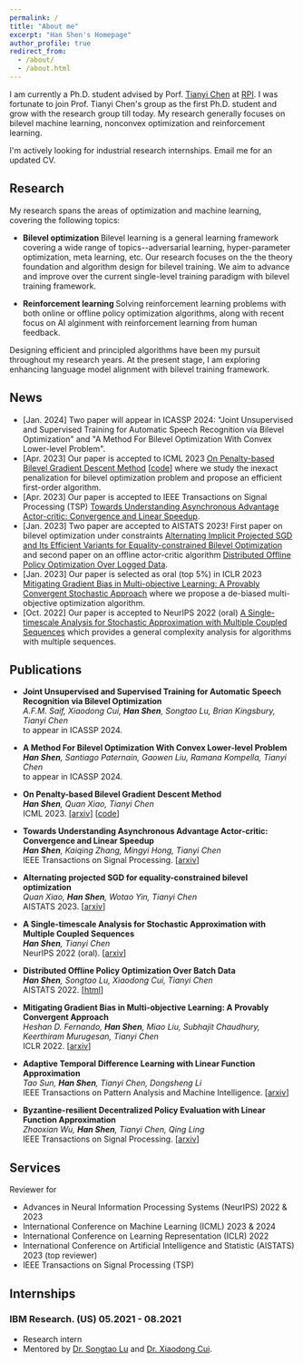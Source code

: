 ```yaml
---
permalink: /
title: "About me"
excerpt: "Han Shen's Homepage"
author_profile: true
redirect_from: 
  - /about/
  - /about.html
---
```



I am currently a Ph.D. student advised by Porf. [Tianyi Chen](https://chentianyi1991.github.io/) at [RPI](https://www.rpi.edu/). I was fortunate to join Prof. Tianyi Chen's group as the first Ph.D. student and grow with the research group till today. My research generally focuses on bilevel machine learning, nonconvex optimization and reinforcement learning.

I'm actively looking for industrial research internships. Email me for an updated CV.


## Research


My research spans the areas of optimization and machine learning, covering the following topics:

* <b> Bilevel optimization </b> Bilevel learning is a general learning framework covering a wide range of topics--adversarial learning, hyper-parameter optimization, meta learning, etc. Our research focuses on the the theory foundation and algorithm design for bilevel training. We aim to advance and improve over the current single-level training paradigm with bilevel training framework.

* <b> Reinforcement learning </b> Solving reinforcement learning problems with both online or offline policy optimization algorithms, along with recent focus on AI alginment with reinforcement learning from human feedback.

Designing efficient and principled algorithms have been my pursuit throughout my research years. At the present stage, I am exploring enhancing language model alignment with bilevel training framework.

<!--Recently, I focus more on-->

<!--
## On The Job Market
I'm actively looking for industrial research internships. Email me for an updated CV. -->


## News
* [Jan. 2024] Two paper will appear in ICASSP 2024: "Joint Unsupervised and Supervised Training for Automatic Speech Recognition via Bilevel Optimization" and "A Method For Bilevel Optimization With Convex Lower-level Problem".
* [Apr. 2023] Our paper is accepted to ICML 2023 [On Penalty-based Bilevel Gradient Descent Method](https://arxiv.org/abs/2302.05185) [[code](https://github.com/hanshen95/penalized-bilevel-gradient-descent)] where we study the inexact penalization for bilevel optimization problem and propose an efficient first-order algorithm.
* [Apr. 2023] Our paper is accepted to IEEE Transactions on Signal Processing (TSP) [Towards Understanding Asynchronous Advantage Actor-critic: Convergence and Linear Speedup](https://arxiv.org/abs/2012.15511).
* [Jan. 2023] Two paper are accepted to AISTATS 2023! First paper on bilevel optimization under constraints [Alternating Implicit Projected SGD and Its Efficient Variants for Equality-constrained Bilevel Optimization](https://arxiv.org/abs/2211.07096) and second paper on an offline actor-critic algorithm [Distributed Offline Policy Optimization Over Logged Data](https://hanshen95.github.io/).
* [Jan. 2023] Our paper is selected as oral (top 5%) in ICLR 2023 [Mitigating Gradient Bias in Multi-objective Learning: A Provably Convergent Stochastic Approach](https://arxiv.org/abs/2210.12624) where we propose a de-biased multi-objective optimization algorithm.
* [Oct. 2022] Our paper is accepted to NeurIPS 2022 (oral) [A Single-timescale Analysis for Stochastic Approximation with Multiple Coupled Sequences](https://arxiv.org/abs/2206.10414) which provides a general complexity analysis for algorithms with multiple sequences.

<!-- <font color="gray"> </font> -->




## Publications

* <b>Joint Unsupervised and Supervised Training for Automatic Speech Recognition via Bilevel Optimization</b>\
*A.F.M. Saif, Xiaodong Cui, <b>Han Shen</b>, Songtao Lu, Brian Kingsbury, Tianyi Chen*\
to appear in ICASSP 2024.

* <b>A Method For Bilevel Optimization With Convex Lower-level Problem</b>\
*<b>Han Shen</b>, Santiago Paternain, Gaowen Liu, Ramana Kompella, Tianyi Chen*\
to appear in ICASSP 2024.

* <b>On Penalty-based Bilevel Gradient Descent Method</b>\
*<b>Han Shen</b>, Quan Xiao, Tianyi Chen*\
ICML 2023. [[arxiv](https://arxiv.org/abs/2302.05185)] [[code](https://github.com/hanshen95/penalized-bilevel-gradient-descent)]

* <b>Towards Understanding Asynchronous Advantage Actor-critic: Convergence and Linear Speedup</b>\
*<b>Han Shen</b>, Kaiqing Zhang, Mingyi Hong, Tianyi Chen*\
IEEE Transactions on Signal Processing. [[arxiv](https://arxiv.org/abs/2012.15511)]

* <b>Alternating projected SGD for equality-constrained bilevel optimization</b>\
*Quan Xiao, <b>Han Shen</b>, Wotao Yin, Tianyi Chen*\
AISTATS 2023. [[arxiv](https://arxiv.org/abs/2211.07096)]

* <b>A Single-timescale Analysis for Stochastic Approximation with Multiple Coupled Sequences</b>\
*<b>Han Shen</b>, Tianyi Chen*\
NeurIPS 2022 (oral). [[arxiv](https://arxiv.org/abs/2206.10414)]

* <b>Distributed Offline Policy Optimization Over Batch Data</b>\
*<b>Han Shen</b>, Songtao Lu, Xiaodong Cui, Tianyi Chen*\
AISTATS 2022. [[html](https://proceedings.mlr.press/v206/shen23b.html)]

* <b>Mitigating Gradient Bias in Multi-objective Learning: A Provably Convergent Approach</b>\
*Heshan D. Fernando, <b>Han Shen</b>, Miao Liu, Subhajit Chaudhury, Keerthiram Murugesan, Tianyi Chen*\
ICLR 2022. [[arxiv](https://arxiv.org/abs/2210.12624)]

* <b>Adaptive Temporal Difference Learning with Linear Function Approximation</b>\
*Tao Sun, <b>Han Shen</b>, Tianyi Chen, Dongsheng Li*\
 IEEE Transactions on Pattern Analysis and Machine Intelligence. [[arxiv](https://arxiv.org/abs/2002.08537)]

* <b>Byzantine-resilient Decentralized Policy Evaluation with Linear Function Approximation</b>\
*Zhaoxian Wu, <b>Han Shen</b>, Tianyi Chen, Qing Ling*\
IEEE Transactions on Signal Processing. [[arxiv](https://arxiv.org/abs/2009.11146)]


<!--
## Under Review or Preprint Version <!-- Submitted for Publications
-->


<!--
## Efficient Training Projects

* (Leader/Co-leader) <b>Prompt Transferability</b>. This system assists users in building a prompt bank, allowing them to save well-trained prompts. It also enables swift access and reuse of these prompts whenever the user requires them on unseen tasks and heterogeneous models.

[![Readme Card](https://github-readme-stats.vercel.app/api/pin/?username=thunlp&repo=Prompt-Transferability)](https://github.com/thunlp/Prompt-Transferability)


## Agents Projects

* (Leader/Co-leader) <b>AgentVerse</b>. AgentVerse provides a framework that streamlines the process of developing custom multi-agent systems using LLMs in user-defined environments. This facilitates the design of more efficient multi-agent systems that can be applied to real-world applications. [[Youtube1](https://www.youtube.com/watch?v=37vcapVCcbM)], [[Youtube2](https://www.youtube.com/watch?v=cbqE6PC9fGQ&t=512s)]

[![Readme Card](https://github-readme-stats.vercel.app/api/pin/?username=OpenBMB&repo=AgentVerse)](https://github.com/OpenBMB/AgentVerse)


* (Member) <b>XAgent</b>. XAgent makes more effective decisions and execute efficient actions to accomplish tasks with an unprecedented degree of autonomy. [[Youtube1](https://www.youtube.com/watch?v=X6dna0O6pCw)], [[Youtube2](https://www.youtube.com/watch?v=LOLRYnQSyC4)]

[![Readme Card](https://github-readme-stats.vercel.app/api/pin/?username=OpenBMB&repo=XAgent)](https://github.com/OpenBMB/XAgent)


* (Member) <b>ChatDev</b>. ChatDev creates customized software using natural language idea through LLM-powered multi-agent collaboration. [[Youtube1](https://www.youtube.com/watch?v=yoAWsIfEzCw)], [[Youtube2](https://www.youtube.com/watch?v=QPBmsgGufXE)]

[![Readme Card](https://github-readme-stats.vercel.app/api/pin/?username=OpenBMB&repo=ChatDev)](https://github.com/OpenBMB/ChatDev)


* (Member) <b>Tool Learning</b>. Tool learning for LLMs, open-source solutions of ChatGPT-Plugins.
  
[![Readme Card](https://github-readme-stats.vercel.app/api/pin/?username=OpenBMB&repo=BMTools)](https://github.com/OpenBMB/BMTools)
-->

<!--
## Teaching
* [Jul. 2022] 
-->




## Services
Reviewer for
* Advances in Neural Information Processing Systems (NeurIPS) 2022 & 2023
* International Conference on Machine Learning (ICML) 2023 & 2024
* International Conference on Learning Representation (ICLR) 2022
* International Conference on Artificial Intelligence and Statistic (AISTATS) 2023 (top
reviewer)
* IEEE Transactions on Signal Processing (TSP)




## Internships

### IBM Research. (US) 05.2021 - 08.2021
* Research intern
* Mentored by [Dr. Songtao Lu](https://sites.google.com/site/lusongtaoee) and [Dr. Xiaodong Cui](https://research.ibm.com/people/xiaodong-cui).



